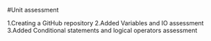 #Unit assessment


1.Creating a GitHub repository
2.Added Variables and IO assessment
3.Added Conditional statements and logical operators assessment
